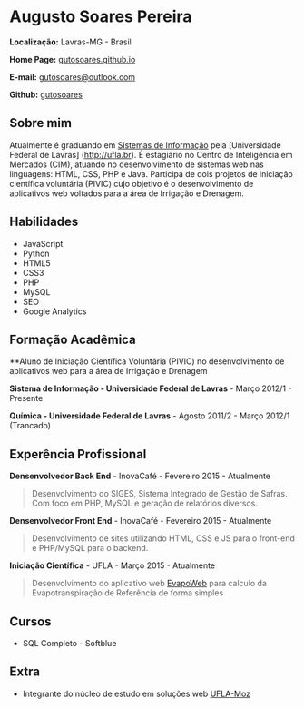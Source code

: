 # Augusto Soares Pereira

**Localização:** Lavras-MG - Brasil

**Home Page:** [gutosoares.github.io](https://gutosoares.github.io)

**E-mail:** gutosoares@outlook.com

**Github:** [gutosoares](https://github.com/gutosoares)

## Sobre mim
Atualmente é graduando em [Sistemas de Informação](http://www.bsi.ufla.br) pela [Universidade Federal de Lavras] (http://ufla.br). É estagiário no Centro de Inteligência em Mercados (CIM), atuando no desenvolvimento de sistemas web nas linguagens: HTML, CSS, PHP e Java. Participa de dois projetos de iniciação científica voluntária (PIVIC) cujo objetivo é o desenvolvimento de aplicativos web voltados para a área de Irrigação e Drenagem.

## Habilidades
* JavaScript
* Python
* HTML5
* CSS3
* PHP
* MySQL
* SEO
* Google Analytics

## Formação Acadêmica

**Aluno de Iniciação Científica Voluntária (PIVIC) no desenvolvimento de aplicativos web para a área de Irrigação e Drenagem

**Sistema de Informação - Universidade Federal de Lavras** - Março 2012/1 - Presente

**Química - Universidade Federal de Lavras** - Agosto 2011/2 - Março 2012/1 (Trancado)

## Experência Profissional
**Densenvolvedor Back End** - InovaCafé -  Fevereiro 2015 - Atualmente
> Desenvolvimento do SIGES, Sistema Integrado de Gestão de Safras. Com foco em PHP, MySQL e geração de relatórios diversos. 

**Densenvolvedor Front End** - InovaCafé - Fevereiro 2015 - Atualmente
> Desenvolvimento de sites utilizando HTML, CSS e JS para o front-end e PHP/MySQL para o backend.

**Iniciação Científica** - UFLA - Março 2015 - Atualmente
> Desenvolvimento do aplicativo web [EvapoWeb](http://evapotranspiracao.com.br) para calculo da Evapotranspiração de Referência de forma simples

## Cursos
* SQL Completo - Softblue

## Extra
* Integrante do núcleo de estudo em soluções web [UFLA-Moz](https://github.com/ufla-moz)